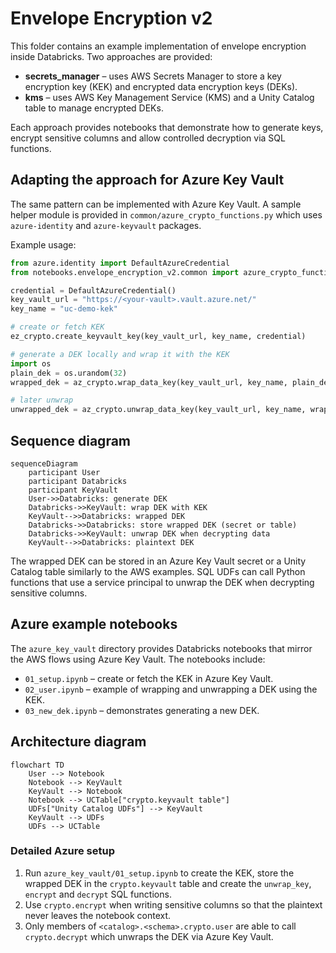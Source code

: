 # Envelope Encryption v2

This folder contains an example implementation of envelope encryption inside Databricks.
Two approaches are provided:

* **secrets_manager** – uses AWS Secrets Manager to store a key encryption key (KEK) and encrypted data encryption keys (DEKs).
* **kms** – uses AWS Key Management Service (KMS) and a Unity Catalog table to manage encrypted DEKs.

Each approach provides notebooks that demonstrate how to generate keys, encrypt sensitive columns and allow controlled decryption via SQL functions.

## Adapting the approach for Azure Key Vault

The same pattern can be implemented with Azure Key Vault. A sample helper module is provided in `common/azure_crypto_functions.py` which uses `azure-identity` and `azure-keyvault` packages.

Example usage:

```python
from azure.identity import DefaultAzureCredential
from notebooks.envelope_encryption_v2.common import azure_crypto_functions as az_crypto

credential = DefaultAzureCredential()
key_vault_url = "https://<your-vault>.vault.azure.net/"
key_name = "uc-demo-kek"

# create or fetch KEK
ez_crypto.create_keyvault_key(key_vault_url, key_name, credential)

# generate a DEK locally and wrap it with the KEK
import os
plain_dek = os.urandom(32)
wrapped_dek = az_crypto.wrap_data_key(key_vault_url, key_name, plain_dek, credential)

# later unwrap
unwrapped_dek = az_crypto.unwrap_data_key(key_vault_url, key_name, wrapped_dek, credential)
```

## Sequence diagram

```mermaid
sequenceDiagram
    participant User
    participant Databricks
    participant KeyVault
    User->>Databricks: generate DEK
    Databricks->>KeyVault: wrap DEK with KEK
    KeyVault-->>Databricks: wrapped DEK
    Databricks->>Databricks: store wrapped DEK (secret or table)
    Databricks->>KeyVault: unwrap DEK when decrypting data
    KeyVault-->>Databricks: plaintext DEK
```

The wrapped DEK can be stored in an Azure Key Vault secret or a Unity Catalog table similarly to the AWS examples. SQL UDFs can call Python functions that use a service principal to unwrap the DEK when decrypting sensitive columns.

## Azure example notebooks

The `azure_key_vault` directory provides Databricks notebooks that mirror the AWS
flows using Azure Key Vault. The notebooks include:

* `01_setup.ipynb` – create or fetch the KEK in Azure Key Vault.
* `02_user.ipynb` – example of wrapping and unwrapping a DEK using the KEK.
* `03_new_dek.ipynb` – demonstrates generating a new DEK.

## Architecture diagram

```mermaid
flowchart TD
    User --> Notebook
    Notebook --> KeyVault
    KeyVault --> Notebook
    Notebook --> UCTable["crypto.keyvault table"]
    UDFs["Unity Catalog UDFs"] --> KeyVault
    KeyVault --> UDFs
    UDFs --> UCTable
```

### Detailed Azure setup

1. Run `azure_key_vault/01_setup.ipynb` to create the KEK, store the wrapped DEK in the `crypto.keyvault` table and create the `unwrap_key`, `encrypt` and `decrypt` SQL functions.
2. Use `crypto.encrypt` when writing sensitive columns so that the plaintext never leaves the notebook context.
3. Only members of `<catalog>.<schema>.crypto.user` are able to call `crypto.decrypt` which unwraps the DEK via Azure Key Vault.
